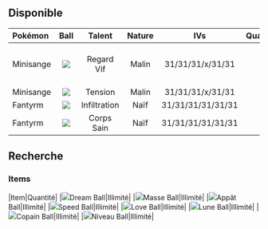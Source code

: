 ## Disponible

|Pokémon|Ball|Talent|Nature|IVs|Quantité|Note|
| :------ | :---: | :---: | :---: | :---: | ---: |:---|
|Minisange|![](https://www.pokepedia.fr/images/8/8e/Masse_Ball.png)|Regard Vif|Malin|31/31/31/x/31/31|10|Regard Vif devient Pression|
|Minisange|![](https://www.pokepedia.fr/images/8/8e/Masse_Ball.png)|Tension|Malin|31/31/31/x/31/31|60+|
|Fantyrm|![](https://www.pokepedia.fr/images/d/df/Lune_Ball.png)|Infiltration|Naïf|31/31/31/31/31/31|x||
|Fantyrm|![](https://www.pokepedia.fr/images/d/df/Lune_Ball.png)|Corps Sain|Naïf|31/31/31/31/31/31|x||




## Recherche

### Items
|Item|Quantité|
|![](https://www.pokepedia.fr/images/b/b3/R%C3%AAve_Ball.png)Dream Ball|Illimité|
|![](https://www.pokepedia.fr/images/8/8e/Masse_Ball.png)Masse Ball|Illimité|
|![](https://www.pokepedia.fr/images/8/80/App%C3%A2t_Ball.png)Appât Ball|Illimité|
|![](https://www.pokepedia.fr/images/0/03/Speed_Ball.png)Speed Ball|Illimité|
|![](https://www.pokepedia.fr/images/0/0d/Love_Ball.png)Love Ball|Illimité|
|![](https://www.pokepedia.fr/images/d/df/Lune_Ball.png)Lune Ball|Illimité|
|![](https://www.pokepedia.fr/images/c/c9/Copain_Ball.png)Copain Ball|Illimité|
|![](https://www.pokepedia.fr/images/9/9d/Niveau_Ball.png)Niveau Ball|Illimité|


